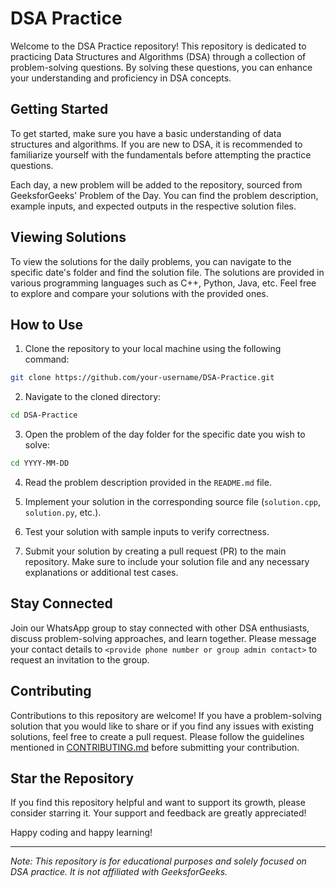 # DSA Practice

Welcome to the DSA Practice repository! This repository is dedicated to practicing Data Structures and Algorithms (DSA) through a collection of problem-solving questions. By solving these questions, you can enhance your understanding and proficiency in DSA concepts.

## Getting Started

To get started, make sure you have a basic understanding of data structures and algorithms. If you are new to DSA, it is recommended to familiarize yourself with the fundamentals before attempting the practice questions.

Each day, a new problem will be added to the repository, sourced from GeeksforGeeks' Problem of the Day. You can find the problem description, example inputs, and expected outputs in the respective solution files.

## Viewing Solutions

To view the solutions for the daily problems, you can navigate to the specific date's folder and find the solution file. The solutions are provided in various programming languages such as C++, Python, Java, etc. Feel free to explore and compare your solutions with the provided ones.

## How to Use

1. Clone the repository to your local machine using the following command:

```bash
git clone https://github.com/your-username/DSA-Practice.git
```

2. Navigate to the cloned directory:

```bash
cd DSA-Practice
```

3. Open the problem of the day folder for the specific date you wish to solve:

```bash
cd YYYY-MM-DD
```

4. Read the problem description provided in the `README.md` file.

5. Implement your solution in the corresponding source file (`solution.cpp`, `solution.py`, etc.).

6. Test your solution with sample inputs to verify correctness.

7. Submit your solution by creating a pull request (PR) to the main repository. Make sure to include your solution file and any necessary explanations or additional test cases.

## Stay Connected

Join our WhatsApp group to stay connected with other DSA enthusiasts, discuss problem-solving approaches, and learn together. Please message your contact details to `<provide phone number or group admin contact>` to request an invitation to the group.

## Contributing

Contributions to this repository are welcome! If you have a problem-solving solution that you would like to share or if you find any issues with existing solutions, feel free to create a pull request. Please follow the guidelines mentioned in [CONTRIBUTING.md](CONTRIBUTING.md) before submitting your contribution.

## Star the Repository

If you find this repository helpful and want to support its growth, please consider starring it. Your support and feedback are greatly appreciated!

Happy coding and happy learning!

---

*Note: This repository is for educational purposes and solely focused on DSA practice. It is not affiliated with GeeksforGeeks.*
